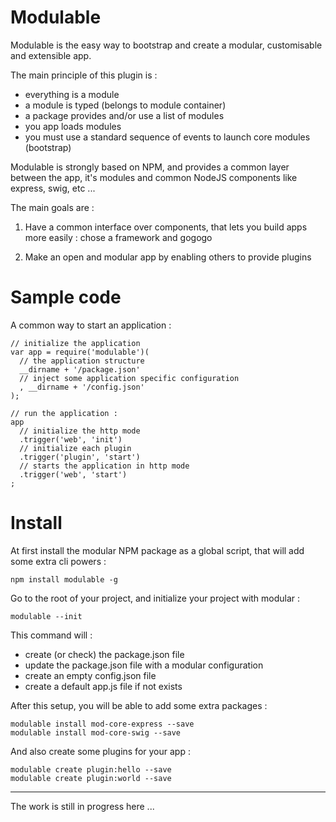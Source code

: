 Modulable
=========

Modulable is the easy way to bootstrap and create a modular, customisable and extensible app.

The main principle of this plugin is :

 - everything is a module
 - a module is typed (belongs to module container)
 - a package provides and/or use a list of modules
 - you app loads modules
 - you must use a standard sequence of events to launch core modules (bootstrap)

Modulable is strongly based on NPM, and provides a common layer between
the app, it's modules and common NodeJS components like express, swig, etc ...

The main goals are :

1. Have a common interface over components, that lets you build apps more easily : chose a framework and gogogo

2. Make an open and modular app by enabling others to provide plugins

# Sample code

A common way to start an application :

```
// initialize the application
var app = require('modulable')(
  // the application structure
  __dirname + '/package.json'
  // inject some application specific configuration
  , __dirname + '/config.json'
);

// run the application :
app
  // initialize the http mode
  .trigger('web', 'init')
  // initialize each plugin
  .trigger('plugin', 'start')
  // starts the application in http mode
  .trigger('web', 'start')
;
```

# Install

At first install the modular NPM package as a global script, that will add some
extra cli powers :

```
npm install modulable -g
```

Go to the root of your project, and initialize your project with modular :

```
modulable --init
```

This command will :

- create (or check) the package.json file
- update the package.json file with a modular configuration
- create an empty config.json file
- create a default app.js file if not exists

After this setup, you will be able to add some extra packages :

```
modulable install mod-core-express --save
modulable install mod-core-swig --save
```

And also create some plugins for your app :

```
modulable create plugin:hello --save
modulable create plugin:world --save
```

---

The work is still in progress here ...